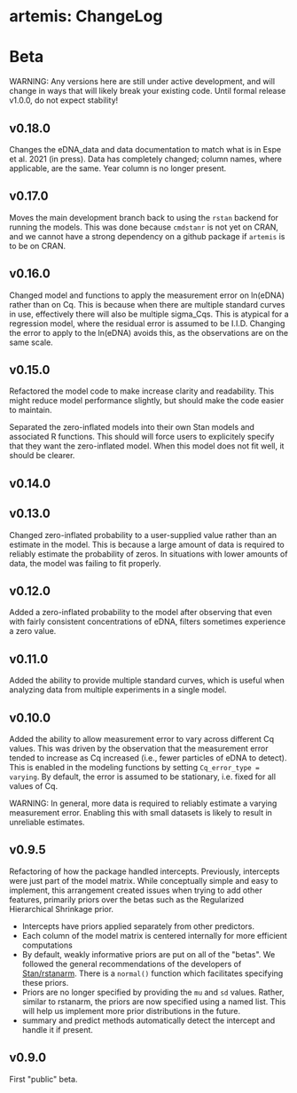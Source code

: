 # artemis: ChangeLog


# Beta

WARNING: Any versions here are still under active development, and
will change in ways that will likely break your existing code. Until
formal release v1.0.0, do not expect stability!

## v0.18.0
Changes the eDNA_data and data documentation to match what is in Espe et al. 2021 (in press). Data has completely changed; column names, where applicable, are the same. Year column is no longer present.

## v0.17.0

Moves the main development branch back to using the `rstan` backend
for running the models. This was done because `cmdstanr` is not yet on
CRAN, and we cannot have a strong dependency on a github package if
`artemis` is to be on CRAN.

## v0.16.0

Changed model and functions to apply the measurement error on ln(eDNA)
rather than on Cq. This is because when there are multiple standard
curves in use, effectively there will also be multiple sigma_Cqs. This
is atypical for a regression model, where the residual error is
assumed to be I.I.D. Changing the error to apply to the ln(eDNA)
avoids this, as the observations are on the same scale.

## v0.15.0

Refactored the model code to make increase clarity and
readability. This might reduce model performance slightly, but should
make the code easier to maintain.

Separated the zero-inflated models into their own Stan models and
associated R functions. This should will force users to explicitely
specify that they want the zero-inflated model. When this model does
not fit well, it should be clearer.

## v0.14.0

## v0.13.0

Changed zero-inflated probability to a user-supplied value rather than
an estimate in the model. This is because a large amount of data is
required to reliably estimate the probability of zeros. In situations
with lower amounts of data, the model was failing to fit properly.

## v0.12.0

Added a zero-inflated probability to the model after observing that
even with fairly consistent concentrations of eDNA, filters sometimes
experience a zero value. 

## v0.11.0

Added the ability to provide multiple standard curves, which is useful
when analyzing data from multiple experiments in a single model.

## v0.10.0

Added the ability to allow measurement error to vary across different
Cq values. This was driven by the observation that the measurement
error tended to increase as Cq increased (i.e., fewer particles of
eDNA to detect). This is enabled in the modeling functions by setting
`Cq_error_type = varying`. By default, the error is assumed to be
stationary, i.e. fixed for all values of Cq.

WARNING: In general, more data is required to reliably estimate a
varying measurement error. Enabling this with small datasets is likely
to result in unreliable estimates. 

## v0.9.5

Refactoring of how the package handled intercepts. Previously,
intercepts were just part of the model matrix. While conceptually
simple and easy to implement, this arrangement created issues when
trying to add other features, primarily priors over the betas such as
the Regularized Hierarchical Shrinkage prior.

- Intercepts have priors applied separately from other predictors.
- Each column of the model matrix is centered internally for more
  efficient computations
- By default, weakly informative priors are put on all of the
  "betas". We followed the general recommendations of the developers
  of
  [Stan/rstanarm](https://cran.r-project.org/web/packages/rstanarm/vignettes/priors.html).
  There is a `normal()` function which facilitates specifying these priors.
- Priors are no longer specified by providing the `mu` and `sd`
  values. Rather, similar to rstanarm, the priors are now specified
  using a named list. This will help us implement more prior
  distributions in the future.
- summary and predict methods automatically detect the intercept and handle it if present.

## v0.9.0

First "public" beta.

